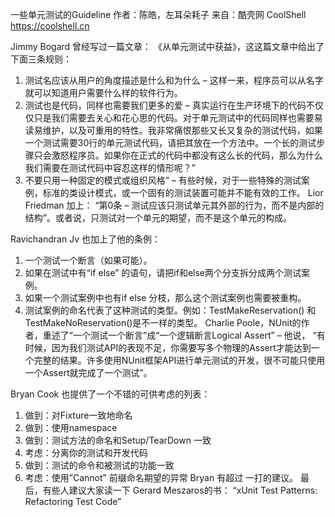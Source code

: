 一些单元测试的Guideline
作者：陈皓，左耳朵耗子
来自：酷壳网 CoolShell https://coolshell.cn

Jimmy Bogard 曾经写过一篇文章： 《从单元测试中获益》，这这篇文章中给出了下面三条规则：
1. 测试名应该从用户的角度描述是什么和为什么 – 这样一来，程序员可以从名字就可以知道用户需要什么样的软件行为。
2. 测试也是代码，同样也需要我们更多的爱 – 真实运行在生产环境下的代码不仅仅只是我们需要去关心和花心思的代码。对于单元测试中的代码同样也需要易读易维护，以及可重用的特性。我非常痛恨那些又长又复杂的测试代码，如果一个测试需要30行的单元测试代码，请把其放在一个方法中。一个长的测试步骤只会激怒程序员。如果你在正式的代码中都没有这么长的代码，那么为什么我们需要在测试代码中容忍这样的情形呢？”
3. 不要只用一种固定的模式或组织风格” – 有些时候，对于一些特殊的测试案例，标准的类设计模式，或一个固有的测试装置可能并不能有效的工作。
Lior Friedman 加上： “第0条 – 测试应该只测试单元其外部的行为，而不是内部的结构”。或者说，只测试对一个单元的期望，而不是这个单元的构成。

Ravichandran Jv 也加上了他的条例：
1. 一个测试一个断言（如果可能）。
2. 如果在测试中有“if else” 的语句，请把if和else两个分支拆分成两个测试案例。
3. 如果一个测试案例中也有if else 分枝，那么这个测试案例也需要被重构。
4. 测试案例的命名代表了这种测试的类型。例如：TestMakeReservation() 和TestMakeNoReservation()是不一样的类型。
Charlie Poole，NUnit的作者，重述了“一个测试一个断言”成“一个逻辑断言Logical Assert” – 他说， “有时候，因为我们测试API的表现不足，你需要写多个物理的Assert才能达到一个完整的结果。许多使用NUnit框架API进行单元测试的开发，很不可能只使用一个Assert就完成了一个测试”。

Bryan Cook 也提供了一个不错的可供考虑的列表：
1. 做到：对Fixture一致地命名
2. 做到：使用namespace
3. 做到：测试方法的命名和Setup/TearDown 一致
4. 考虑：分离你的测试和开发代码
5. 做到：测试的命令和被测试的功能一致
6. 考虑：使用”Cannot” 前缀命名期望的异常
Bryan 有超过 一打的建议。
最后，有些人建议大家读一下 Gerard Meszaros的书： “xUnit Test Patterns: Refactoring Test Code”